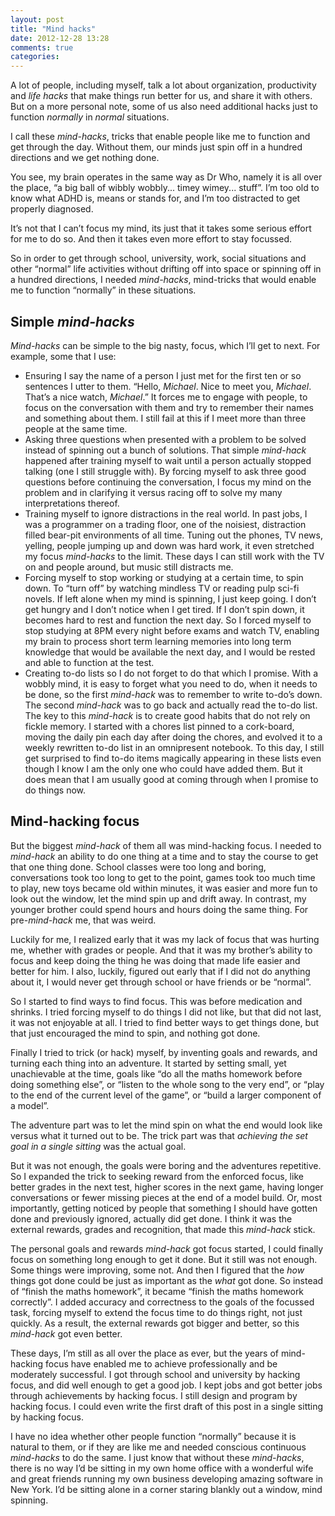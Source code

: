 ```yaml
---
layout: post
title: "Mind hacks"
date: 2012-12-28 13:28
comments: true
categories: 
---
```


A lot of people, including myself, talk a lot about organization, productivity and *life hacks* that make things run better for us, and share it with others. But on a more personal note, some of us also need additional hacks just to function *normally* in *normal* situations.

I call these *mind-hacks*, tricks that enable people like me to function and get through the day. Without them, our minds just spin off in a hundred directions and we get nothing done.

You see, my brain operates in the same way as Dr Who, namely it is all over the place, “a big ball of wibbly wobbly... timey wimey... stuff”. I’m too old to know what ADHD is, means or stands for, and I’m too distracted to get properly diagnosed.

It’s not that I can’t focus my mind, its just that it takes some serious effort for me to do so. And then it takes even more effort to stay focussed.

So in order to get through school, university, work, social situations and other “normal” life activities without drifting off into space or spinning off in a hundred directions, I needed *mind-hacks*, mind-tricks that would enable me to function “normally” in these situations.

## Simple *mind-hacks*

*Mind-hacks* can be simple to the big nasty, focus, which I’ll get to next. For example, some that I use:

* Ensuring I say the name of a person I just met for the first ten or so sentences I utter to them. “Hello, *Michael*. Nice to meet you, *Michael*. That’s a nice watch, *Michael*.” It forces me to engage with people, to focus on the conversation with them and try to remember their names and something about them. I still fail at this if I meet more than three people at the same time.
* Asking three questions when presented with a problem to be solved instead of spinning out a bunch of solutions. That simple *mind-hack* happened after training myself to wait until a person actually stopped talking (one I still struggle with). By forcing myself to ask three good questions before continuing the conversation, I focus my mind on the problem and in clarifying it versus racing off to solve my many interpretations thereof.
* Training myself to ignore distractions in the real world. In past jobs, I was a programmer on a trading floor, one of the noisiest, distraction filled bear-pit environments of all time. Tuning out the phones, TV news, yelling, people jumping up and down was hard work, it even stretched my focus *mind-hacks* to the limit. These days I can still work with the TV on and people around, but music still distracts me.
* Forcing myself to stop working or studying at a certain time, to spin down. To “turn off” by watching mindless TV or reading pulp sci-fi novels. If left alone when my mind is spinning, I just keep going. I don’t get hungry and I don’t notice when I get tired. If I don’t spin down, it becomes hard to rest and function the next day. So I forced myself to stop studying at 8PM every night before exams and watch TV, enabling my brain to process short term learning memories into long term knowledge that would be available the next day, and I would be rested and able to function at the test.
* Creating to-do lists so I do not forget to do that which I promise. With a wobbly mind, it is easy to forget what you need to do, when it needs to be done, so the first *mind-hack* was to remember to write to-do’s down. The second *mind-hack* was to go back and actually read the to-do list.  The key to this *mind-hack* is to create good habits that do not rely on fickle memory. I started with a chores list pinned to a cork-board, moving the daily pin each day after doing the chores, and evolved it to a weekly rewritten to-do list in an omnipresent notebook. To this day, I still get surprised to find to-do items magically appearing in these lists even though I know I am the only one who could have added them. But it does mean that I am usually good at coming through when I promise to do things now.

## Mind-hacking focus

But the biggest *mind-hack* of them all was mind-hacking focus. I needed to *mind-hack* an ability to do one thing at a time and to stay the course to get that one thing done. School classes were too long and boring, conversations took too long to get to the point, games took too much time to play, new toys became old within minutes, it was easier and more fun to look out the window, let the mind spin up and drift away. In contrast, my younger brother could spend hours and hours doing the same thing. For pre-*mind-hack* me, that was weird.

Luckily for me, I realized early that it was my lack of focus that was hurting me, whether with grades or people. And that it was my brother’s ability to focus and keep doing the thing he was doing that made life easier and better for him. I also, luckily, figured out early that if I did not do anything about it, I would never get through school or have friends or be “normal”.

So I started to find ways to find focus. This was before medication and shrinks. I tried forcing myself to do things I did not like, but that did not last, it was not enjoyable at all. I tried to find better ways to get things done, but that just encouraged the mind to spin, and nothing got done.

Finally I tried to trick (or hack) myself, by inventing goals and rewards, and turning each thing into an adventure. It started by setting small, yet unachievable at the time, goals like “do all the maths homework before doing something else”, or “listen to the whole song to the very end”, or “play to the end of the current level of the game”, or “build a larger component of a model”. 

The adventure part was to let the mind spin on what the end would look like versus what it turned out to be. The trick part was that *achieving the set goal in a single sitting* was the actual goal.

But it was not enough, the goals were boring and the adventures repetitive. So I expanded the trick to seeking reward from the enforced focus, like better grades in the next test, higher scores in the next game, having longer conversations or fewer missing pieces at the end of a model build. Or, most importantly, getting noticed by people that something I should have gotten done and previously ignored, actually did get done. I think it was the external rewards, grades and recognition, that made this *mind-hack* stick.

The personal goals and rewards *mind-hack* got focus started, I could finally focus on something long enough to get it done. But it still was not enough. Some things were improving, some not. And then I figured that the *how* things got done could be just as important as the *what* got done. So instead of “finish the maths homework”, it became “finish the maths homework correctly”. I added accuracy and correctness to the goals of the focussed task, forcing myself to extend the focus time to do things right, not just quickly. As a result, the external rewards got bigger and better, so this *mind-hack* got even better.

These days, I’m still as all over the place as ever, but the years of mind-hacking focus have enabled me to achieve professionally and be moderately successful. I got through school and university by hacking focus, and did well enough to get a good job. I kept jobs and got better jobs through achievements by hacking focus. I still design and program by hacking focus. I could even write the first draft of this post in a single sitting by hacking focus.

I have no idea whether other people function “normally” because it is natural to them, or if they are like me and needed conscious continuous *mind-hacks* to do the same. I just know that without these *mind-hacks*, there is no way I’d be sitting in my own home office with a wonderful wife and great friends running my own business developing amazing software in New York. I’d be sitting alone in a corner staring blankly out a window, mind spinning.
